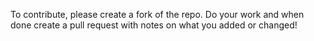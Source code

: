 To contribute, please create a fork of the repo.
Do your work and when done create a pull request
with notes on what you added or changed!
